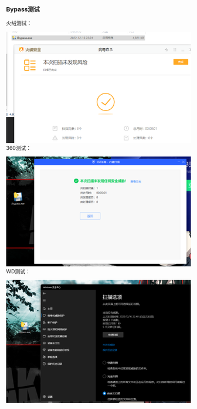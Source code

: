 ### Bypass测试
火绒测试：  

![img.png](img/img.png)
360测试：    

 ![img_1.png](img/img_1.png)  
WD测试：  

![img_2.png](img/img_2.png)
